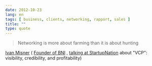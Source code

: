 ```yaml
---
date: 2012-10-23
lang: en
tags: [ business, clients, networking, rapport, sales ]
title: ""
type: quote
---
```


> Networking is more about farming than it is about hunting

[Ivan Misner](http://ivanmisner.com/) ( [Founder of
BNI](http://www.bni.com/Default.aspx?tabid=626) , [talking at
StartupNation](http://www.startupnation.com/podcasts/episodes/8996/business-networking.htm)
about "VCP": visibility, credibility, and profitability)

